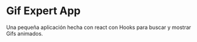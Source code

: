 # Gif Expert App

Una pequeña aplicación hecha con react con Hooks para buscar y mostrar Gifs animados.
